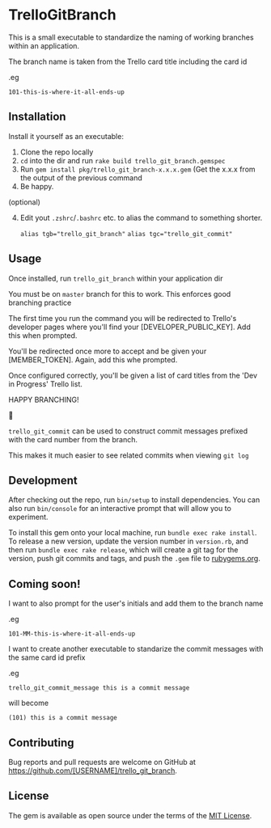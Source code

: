 # TrelloGitBranch

This is a small executable to standardize the naming of working branches within an application.

The branch name is taken from the Trello card title including the card id

.eg

`101-this-is-where-it-all-ends-up`

## Installation

Install it yourself as an executable:

1. Clone the repo locally
2. `cd` into the dir and run `rake build trello_git_branch.gemspec`
3. Run `gem install pkg/trello_git_branch-x.x.x.gem` (Get the x.x.x from the output of the previous command
4. Be happy.

(optional)

4. Edit yout `.zshrc`/`.bashrc` etc. to alias the command to something shorter.

    `alias tgb="trello_git_branch"`
    `alias tgc="trello_git_commit"`

## Usage

Once installed, run `trello_git_branch` within your application dir

You must be on `master` branch for this to work. This enforces good branching practice

The first time you run the command you will be redirected to Trello's developer pages where you'll find your [DEVELOPER_PUBLIC_KEY].
Add this when prompted.

You'll be redirected once more to accept and be given your [MEMBER_TOKEN]. Again, add this whe prompted.

Once configured correctly, you'll be given a list of card titles from the 'Dev in Progress' Trello list.

HAPPY BRANCHING!

:rocket:

`trello_git_commit` can be used to construct commit messages prefixed with the card number from the branch.

This makes it much easier to see related commits when viewing `git log`

## Development

After checking out the repo, run `bin/setup` to install dependencies. You can also run `bin/console` for an interactive prompt that will allow you to experiment.

To install this gem onto your local machine, run `bundle exec rake install`. To release a new version, update the version number in `version.rb`, and then run `bundle exec rake release`, which will create a git tag for the version, push git commits and tags, and push the `.gem` file to [rubygems.org](https://rubygems.org).

## Coming soon!

I want to also prompt for the user's initials and add them to the branch name

.eg

`101-MM-this-is-where-it-all-ends-up`

I want to create another executable to standarize the commit messages with the same card id prefix

.eg

`trello_git_commit_message this is a commit message`

will become

`(101) this is a commit message`

## Contributing

Bug reports and pull requests are welcome on GitHub at https://github.com/[USERNAME]/trello_git_branch.


## License

The gem is available as open source under the terms of the [MIT License](http://opensource.org/licenses/MIT).

